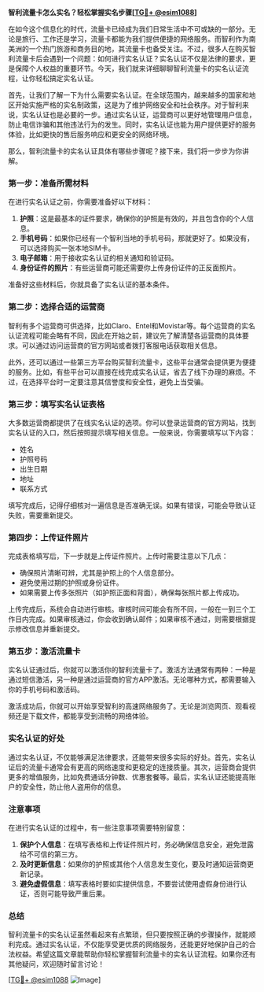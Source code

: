 **智利流量卡怎么实名？轻松掌握实名步骤[[TG💪+ @esim1088](https://t.me/s/esim1088)]**

在如今这个信息化的时代，流量卡已经成为我们日常生活中不可或缺的一部分。无论是旅行、工作还是学习，流量卡都能为我们提供便捷的网络服务。而智利作为南美洲的一个热门旅游和商务目的地，其流量卡也备受关注。不过，很多人在购买智利流量卡后会遇到一个问题：如何进行实名认证？实名认证不仅是法律的要求，更是保障个人权益的重要环节。今天，我们就来详细聊聊智利流量卡的实名认证流程，让你轻松搞定实名认证。

首先，让我们了解一下为什么需要实名认证。在全球范围内，越来越多的国家和地区开始实施严格的实名制政策，这是为了维护网络安全和社会秩序。对于智利来说，实名认证也是必要的一步。通过实名认证，运营商可以更好地管理用户信息，防止电信诈骗和其他违法行为的发生。同时，实名认证也能为用户提供更好的服务体验，比如更快的售后服务响应和更安全的网络环境。

那么，智利流量卡的实名认证具体有哪些步骤呢？接下来，我们将一步步为你讲解。

### 第一步：准备所需材料

在进行实名认证之前，你需要准备好以下材料：

1. **护照**：这是最基本的证件要求，确保你的护照是有效的，并且包含你的个人信息。
2. **手机号码**：如果你已经有一个智利当地的手机号码，那就更好了。如果没有，可以选择购买一张本地SIM卡。
3. **电子邮箱**：用于接收实名认证的相关通知和验证码。
4. **身份证件的照片**：有些运营商可能还需要你上传身份证件的正反面照片。

准备好这些材料后，你就具备了实名认证的基本条件。

### 第二步：选择合适的运营商

智利有多个运营商可供选择，比如Claro、Entel和Movistar等。每个运营商的实名认证流程可能会略有不同，因此在开始之前，建议先了解清楚各运营商的具体要求。可以通过访问运营商的官方网站或者拨打客服电话获取相关信息。

此外，还可以通过一些第三方平台购买智利流量卡，这些平台通常会提供更为便捷的服务。比如，有些平台可以直接在线完成实名认证，省去了线下办理的麻烦。不过，在选择平台时一定要注意其信誉度和安全性，避免上当受骗。

### 第三步：填写实名认证表格

大多数运营商都提供了在线实名认证的选项。你可以登录运营商的官方网站，找到实名认证的入口，然后按照提示填写相关信息。一般来说，你需要填写以下内容：

- 姓名
- 护照号码
- 出生日期
- 地址
- 联系方式

填写完成后，记得仔细核对一遍信息是否准确无误。如果有错误，可能会导致认证失败，需要重新提交。

### 第四步：上传证件照片

完成表格填写后，下一步就是上传证件照片。上传时需要注意以下几点：

- 确保照片清晰可辨，尤其是护照上的个人信息部分。
- 避免使用过期的护照或身份证件。
- 如果需要上传多张照片（如护照正面和背面），确保每张照片都上传成功。

上传完成后，系统会自动进行审核。审核时间可能会有所不同，一般在一到三个工作日内完成。如果审核通过，你会收到确认邮件；如果审核不通过，则需要根据提示修改信息并重新提交。

### 第五步：激活流量卡

实名认证通过后，你就可以激活你的智利流量卡了。激活方法通常有两种：一种是通过短信激活，另一种是通过运营商的官方APP激活。无论哪种方式，都需要输入你的手机号码和激活码。

激活成功后，你就可以开始享受智利的高速网络服务了。无论是浏览网页、观看视频还是下载文件，都能享受到流畅的网络体验。

### 实名认证的好处

通过实名认证，不仅能够满足法律要求，还能带来很多实际的好处。首先，实名认证后的流量卡通常会有更高的网络速度和更稳定的连接质量。其次，运营商会提供更多的增值服务，比如免费通话分钟数、优惠套餐等。最后，实名认证还能提高账户的安全性，防止他人盗用你的信息。

### 注意事项

在进行实名认证的过程中，有一些注意事项需要特别留意：

1. **保护个人信息**：在填写表格和上传证件照片时，务必确保信息安全，避免泄露给不可信的第三方。
2. **及时更新信息**：如果你的护照或其他个人信息发生变化，要及时通知运营商更新记录。
3. **避免虚假信息**：填写表格时要如实提供信息，不要尝试使用虚假身份进行认证，否则可能导致严重后果。

### 总结

智利流量卡的实名认证虽然看起来有点繁琐，但只要按照正确的步骤操作，就能顺利完成。通过实名认证，不仅能享受更优质的网络服务，还能更好地保护自己的合法权益。希望这篇文章能帮助你轻松掌握智利流量卡的实名认证流程。如果你还有其他疑问，欢迎随时留言讨论！

[[TG💪+ @esim1088](https://t.me/s/esim1088) ![Image](https://i.postimg.cc/4NQfJmqS/Snipaste-2025-05-13-00-14-12.png)]